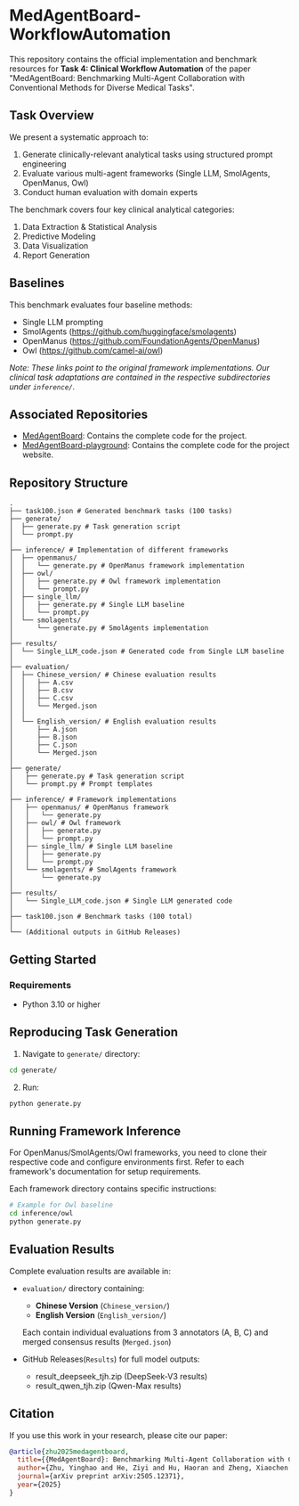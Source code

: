 # MedAgentBoard-WorkflowAutomation

This repository contains the official implementation and benchmark resources for **Task 4: Clinical Workflow Automation** of the paper "MedAgentBoard: Benchmarking Multi-Agent Collaboration with Conventional Methods for Diverse Medical Tasks".

## Task Overview
We present a systematic approach to:
1. Generate clinically-relevant analytical tasks using structured prompt engineering
2. Evaluate various multi-agent frameworks (Single LLM, SmolAgents, OpenManus, Owl) 
3. Conduct human evaluation with domain experts

The benchmark covers four key clinical analytical categories:
1. Data Extraction & Statistical Analysis
2. Predictive Modeling
3. Data Visualization
4. Report Generation

## Baselines

This benchmark evaluates four baseline methods:

- Single LLM prompting
- SmolAgents (https://github.com/huggingface/smolagents)  
- OpenManus (https://github.com/FoundationAgents/OpenManus)  
- Owl (https://github.com/camel-ai/owl)

*Note: These links point to the original framework implementations. Our clinical task adaptations are contained in the respective subdirectories under `inference/`.*

## Associated Repositories

- [MedAgentBoard](https://github.com/yhzhu99/MedAgentBoard): Contains the complete code for the project.
- [MedAgentBoard-playground](https://github.com/yhzhu99/MedAgentBoard-playground): Contains the complete code for the project website.


## Repository Structure

```
.
├── task100.json # Generated benchmark tasks (100 tasks)
├── generate/
│  ├── generate.py # Task generation script
│  └── prompt.py 
│
├── inference/ # Implementation of different frameworks
│  ├── openmanus/ 
│  │   └── generate.py # OpenManus framework implementation
│  ├── owl/
│  │   ├── generate.py # Owl framework implementation
│  │   └── prompt.py
│  ├── single_llm/
│  │   ├── generate.py # Single LLM baseline
│  │   └── prompt.py
│  └── smolagents/
│      └── generate.py # SmolAgents implementation
│
├── results/
│  └── Single_LLM_code.json # Generated code from Single LLM baseline
│
├── evaluation/
│  ├── Chinese_version/ # Chinese evaluation results
│  │   ├── A.csv
│  │   ├── B.csv
│  │   ├── C.csv
│  │   └── Merged.json
│  │
│  └── English_version/ # English evaluation results
│      ├── A.json
│      ├── B.json
│      ├── C.json
│      └── Merged.json
│
├── generate/
│   ├── generate.py # Task generation script
│   └── prompt.py # Prompt templates
│
├── inference/ # Framework implementations
│   ├── openmanus/ # OpenManus framework
│   │   └── generate.py
│   ├── owl/ # Owl framework
│   │   ├── generate.py
│   │   └── prompt.py
│   ├── single_llm/ # Single LLM baseline
│   │   ├── generate.py
│   │   └── prompt.py
│   └── smolagents/ # SmolAgents framework
│       └── generate.py
│
├── results/
│   └── Single_LLM_code.json # Single LLM generated code
│
├── task100.json # Benchmark tasks (100 total)
│
└── (Additional outputs in GitHub Releases)
```

## Getting Started

### Requirements
- Python 3.10 or higher

## Reproducing Task Generation
1. Navigate to `generate/` directory:
```bash
cd generate/
```
2. Run:
```bash
python generate.py
```

## Running Framework Inference

For OpenManus/SmolAgents/Owl frameworks, you need to clone their respective code and configure environments first. Refer to each framework's documentation for setup requirements.

Each framework directory contains specific instructions:

```bash
# Example for Owl baseline
cd inference/owl
python generate.py
```

## Evaluation Results

Complete evaluation results are available in:

- `evaluation/` directory containing:
  - **Chinese Version** (`Chinese_version/`)
  - **English Version** (`English_version/`)

  Each contain individual evaluations from 3 annotators (A, B, C) and merged consensus results (`Merged.json`)

- GitHub Releases(`Results`) for full model outputs:
  - result_deepseek_tjh.zip (DeepSeek-V3 results)
  - result_qwen_tjh.zip (Qwen-Max results)

## Citation
If you use this work in your research, please cite our paper:

```bibtex
@article{zhu2025medagentboard,
  title={{MedAgentBoard}: Benchmarking Multi-Agent Collaboration with Conventional Methods for Diverse Medical Tasks},
  author={Zhu, Yinghao and He, Ziyi and Hu, Haoran and Zheng, Xiaochen and Zhang, Xichen and Wang, Zixiang and Gao, Junyi and Ma, Liantao and Yu, Lequan},
  journal={arXiv preprint arXiv:2505.12371},
  year={2025}
}
```
